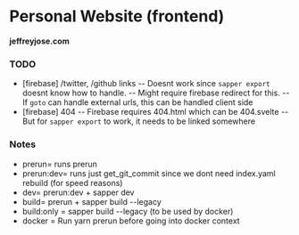 # Personal Website (frontend)
**jeffreyjose.com**


### TODO
- [firebase] /twitter, /github links
-- Doesnt work since `sapper export` doesnt know how to handle.
-- Might require firebase redirect for this.
-- If `goto` can handle external urls, this can be handled client side
- [firebase] 404
-- Firebase requires 404.html which can be 404.svelte
-- But for `sapper export` to work, it needs to be linked somewhere

### Notes
- prerun= runs prerun
- prerun:dev= runs just get_git_commit since we dont need index.yaml rebuild (for speed reasons)
- dev= prerun:dev + sapper dev
- build= prerun + sapper build --legacy
- build:only = sapper build --legacy (to be used by docker)
- docker = Run yarn prerun  before going into docker context
